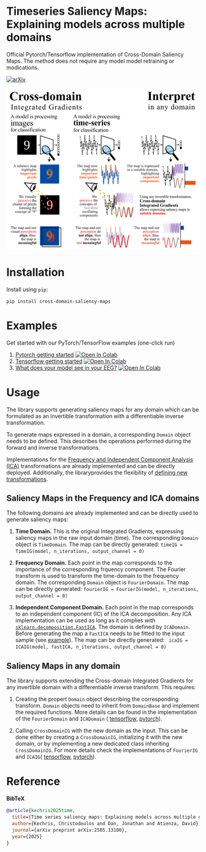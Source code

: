 # Timeseries Saliency Maps: Explaining models across multiple domains

Official Pytorch/Tensorflow implementation of Cross-Domain Saliency Maps.
The method does not require any model model retraining or modications.

[![arXiv](https://img.shields.io/badge/arXiv-2505.13100-b31b1b.svg)](https://arxiv.org/abs/2505.13100)

<img src="https://raw.githubusercontent.com/esl-epfl/cross-domain-saliency-maps/main/figures/cross_domain_saliency_maps_banner.svg" width="755">

# Installation
Install using ```pip```:
```
pip install cross-domain-saliency-maps
```

# Examples
Get started with our PyTorch/TensorFlow examples (one-click run)
1. [Pytorch getting started](./examples/torch_demo.ipynb) [![Open In Colab](https://colab.research.google.com/assets/colab-badge.svg)](https://colab.research.google.com/github/esl-epfl/cross-domain-saliency-maps/blob/main/examples/torch_demo.ipynb)
2. [Tensorflow getting started](./examples/tensorflow_demo.ipynb) [![Open In Colab](https://colab.research.google.com/assets/colab-badge.svg)](https://colab.research.google.com/github/esl-epfl/cross-domain-saliency-maps/blob/main/examples/tensorflow_demo.ipynb)
3. [What does your model see in your EEG?](./examples/seizure_detection.ipynb) [![Open In Colab](https://colab.research.google.com/assets/colab-badge.svg)](https://colab.research.google.com/github/esl-epfl/cross-domain-saliency-maps/blob/main/examples/seizure_detection.ipynb)

# Usage
The library supports generating saliency maps for any domain which
can be formulated as an invertible transformation with a differentiable
inverse transformation. 

To generate maps expressed in a domain, a corresponding ```Domain```
object needs to be defined. This describes the operations performed
during the forward and inverse transformations. 

Implementations for the [Frequency and Independent Component Analysis (ICA)](#saliency-maps-in-the-frequency-and-ica-domains)
transformations are already implemented and can be directly deployed. 
Additionally, the libraryprovides the flexibility of 
[defining new transformations](#saliency-maps-in-any-domain).

## Saliency Maps in the Frequency and ICA domains
The following domains are already implemented and can be
directly used to generate saliency maps:

1. **Time Domain.** This is the original Integrated Gradients,
expressing saliency maps in the raw input domain (time). The
corresponding ```Domain``` object is ```TimeDomain```. The map
can be directly generated:
```timeIG = TimeIG(model, n_iterations, output_channel = 0)``` 

2. **Frequency Domain.** Each point in the map corresponds to
the importance of the corresponding frquency component. The 
Fourier transform is used to transform the time-domain to 
the frequency domain. The corresponding ```Domain``` object
is ```FourierDomain```. The map can be directly generated:
```fourierIG = FourierIG(model, n_iterations, output_channel = 0)``` 

3. **Independent Component Domain.** Each point in the 
map corresponds to an independent component (IC) of the ICA
decomposition. Any ICA implementation can be used as long as it
complies with [```sklearn.decomposition.FastICA```](https://scikit-learn.org/stable/modules/generated/sklearn.decomposition.FastICA.html). The domain is defined 
by ```ICADomain```. Before generating the map a ```FastICA```
needs to be fitted to the input sample (see [example](./examples/tensorflow_demo.ipynb)). The map can be directly generated:
``` icaIG = ICAIG(model, fastICA, n_iterations, output_channel = 0)``` 

## Saliency Maps in any domain
The library supports extending the Cross-domain Integrated Gradients
for any invertible domain with a differentiable inverse transform. This
requires:
1. Creating the propert ```Domain``` object describing the corresponding
transform. ```Domain``` objects need to inherit from ```DomainBase``` and
implement the required functions. More details can be found in the 
implementation of the ```FourierDomain``` and ```ICADomain``` (
[tensorflow](/src/cross_domain_saliency_maps/tensorflow_ig/domain_transforms.py), [pytorch](/src/cross_domain_saliency_maps/torch_ig/domain_transforms.py)).

2. Calling ```CrossDomainIG``` with the new domain as the input. This
can be done either by creating a ```CrossDomainIG```, initializing it
with the new domain, or by implementing a new dedicated class inheriting
```CrossDomainIG```. For more details check the implementations of 
```FourierIG``` and ```ICAIG```(
[tensorflow](/src/cross_domain_saliency_maps/tensorflow_ig/cross_domain_integrated_gradients.py), [pytorch](/src/cross_domain_saliency_maps/torch_ig/cross_domain_integrated_gradients.py)).

# Reference
**BibTeX**
```bibtex
@article{kechris2025time,
  title={Time series saliency maps: Explaining models across multiple domains},
  author={Kechris, Christodoulos and Dan, Jonathan and Atienza, David},
  journal={arXiv preprint arXiv:2505.13100},
  year={2025}
}